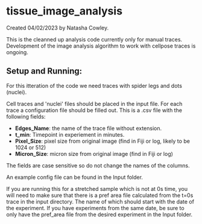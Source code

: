 # tissue_image_analysis
Created 04/02/2023 by Natasha Cowley.

This is the cleanned up analysis code currently only for manual traces. Development of the image analysis algorithm to work with cellpose traces is ongoing.

## Setup and Running:

For this itteration of the code we need traces with spider legs and dots (nuclei).

Cell traces and 'nuclei' files should be placed in the input file. For each trace a configuration file should be filled out. This is a .csv file with the following fields:


 - **Edges_Name**: the name of the trace file without extension.
 - **t_min**: Timepoint in experiement in minutes.
 - **Pixel_Size**: pixel size from original image (find in Fiji or log, likely to be 1024 or 512)
 - **Micron_Size**: micron size from original image (find in Fiji or log)


The fields are case sensitive so do not change the names of the columns.

An example config file can be found in the Input folder.

If you are running this for a stretched sample which is not at 0s time, you will need to make sure 
that there is a pref area file calculated from the t=0s trace in the input directory. The name of
which should start with the date of the experiment. If you have experiments from the same date, be
sure to only have the pref_area file from the desired experiment in the Input folder.

<!-- ## Partially running code

If you have the trace data files:
  - UniqueTissueEdges.npy
  - uniqueTissueVerts.npy
  - centroids.xlsx
  - edgesOnCells.xlsx

You can run _matrix_generation.py_ to generate the cell matrices. 
You will need to supply the path to the files in the user input section at the top of the script. 

If you have the matrix files:
  - Matrix_A.txt
  - Matrix_B.txt
  - Matrix_C.txt
  - Matrix_R.txt

You can run _data_generation.py_ to generate data and plots.
You will need to supply the path to the files in the user input section at the top of the script.  -->

